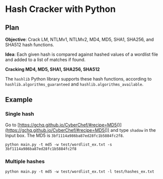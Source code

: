 # Hash Cracker with Python

## Plan

**Objective**: Crack LM, NTLMv1, NTLMv2, MD4, MD5, SHA1, SHA256, and SHA512 hash functions.

**Idea**: Each given hash is compared against hashed values of a wordlist file and added to a list of matches if found.

**Cracking MD4, MD5, SHA1, SHA256, SHA512**

The `hashlib` Python library supports these hash functions, according to `hashlib.algorithms_guaranteed` and `hashlib.algorithms_available`.

## Example

### Single hash

Go to [https://gchq.github.io/CyberChef/#recipe=MD5()](https://gchq.github.io/CyberChef/#recipe=MD5()) and type `shadow` in the Input box. The MD5 is `3bf1114a986ba87ed28fc1b5884fc2f8`.

`python main.py -t md5 -w test/wordlist_ex.txt -s 3bf1114a986ba87ed28fc1b5884fc2f8`

### Multiple hashes

`python main.py -t md5 -w test/wordlist_ex.txt -l test/hashes_ex.txt`
